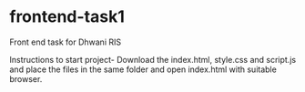 # frontend-task1
Front end task for Dhwani RIS

Instructions to start project- Download the index.html, style.css and script.js and place the files in the same folder and open index.html with suitable browser.
